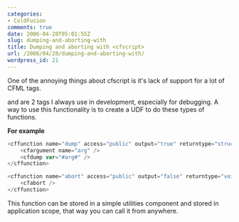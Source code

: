 ```yaml
---
categories:
- ColdFusion
comments: true
date: 2006-04-28T05:01:55Z
slug: dumping-and-aborting-with
title: Dumping and aborting with <cfscript>
url: /2006/04/28/dumping-and-aborting-with/
wordpress_id: 21
---
```


One of the annoying things about cfscript is it's lack of support for a lot of CFML tags. 




<cfdump> and <cfabort> are 2 tags I always use in development, especially for debugging. A way to use this functionality is to create a UDF to do these types of functions.




**For example**


``` javascript
<cffunction name="dump" access="public" output="true" returntype="struct">
    <cfargument name="arg" />
    <cfdump var="#arg#" />
</cffunction>

<cffunction name="abort" access="public" output="false" returntype="void">
    <cfabort />
</cffunction>
```

This function can be stored in a simple utilities component and stored in application scope, that way you can call it from anywhere.

